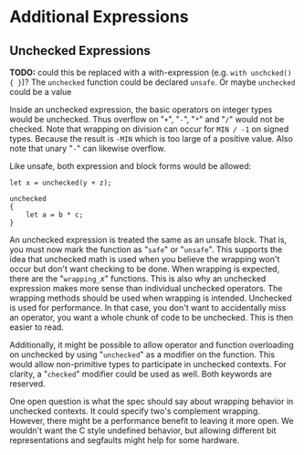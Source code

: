 # Additional Expressions

## Unchecked Expressions

**TODO:** could this be replaced with a with-expression (e.g. `with unchcked() { }`)? The
`unchecked` function could be declared `unsafe`. Or maybe `unchecked` could be a value

Inside an unchecked expression, the basic operators on integer types would be unchecked. Thus
overflow on "`+`", "`-`", "`*`" and "`/`" would not be checked. Note that wrapping on division can
occur for `MIN / -1` on signed types. Because the result is `-MIN` which is too large of a positive
value. Also note that unary "`-`" can likewise overflow.

Like unsafe, both expression and block forms would be allowed:

```azoth
let x = unchecked(y + z);

unchecked
{
    let a = b * c;
}
```

An unchecked expression is treated the same as an unsafe block. That is, you must now mark the
function as "`safe`" or "`unsafe`". This supports the idea that unchecked math is used when you
believe the wrapping won't occur but don't want checking to be done. When wrapping is expected,
there are the "`wrapping_`*x*" functions. This is also why an unchecked expression makes more sense
than individual unchecked operators. The wrapping methods should be used when wrapping is intended.
Unchecked is used for performance. In that case, you don't want to accidentally miss an operator,
you want a whole chunk of code to be unchecked. This is then easier to read.

Additionally, it might be possible to allow operator and function overloading on unchecked by using
"`unchecked`" as a modifier on the function. This would allow non-primitive types to participate in
unchecked contexts. For clarity, a "`checked`" modifier could be used as well. Both keywords are
reserved.

One open question is what the spec should say about wrapping behavior in unchecked contexts. It
could specify two's complement wrapping. However, there might be a performance benefit to leaving it
more open. We wouldn't want the C style undefined behavior, but allowing different bit
representations and segfaults might help for some hardware.
